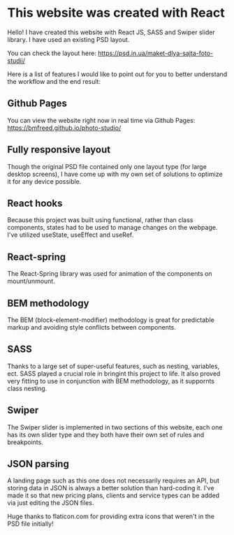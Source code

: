 # This website was created with React

Hello! I have created this website with React JS, SASS and Swiper slider library. I have used an existing PSD layout.

You can check the layout here: https://psd.in.ua/maket-dlya-sajta-foto-studii/

Here is a list of features I would like to point out for you to better understand the workflow and the end result:

## Github Pages

You can view the website right now in real time via Github Pages: https://bmfreed.github.io/photo-studio/

## Fully responsive layout

Though the original PSD file contained only one layout type (for large desktop screens), I have come up with my own set of solutions to optimize it for any device possible.

## React hooks

Because this project was built using functional, rather than class components, states had to be used to manage changes on the webpage. I've utilized useState, useEffect and useRef.

## React-spring

The React-Spring library was used for animation of the components on mount/unmount.

## BEM methodology

The BEM (block-element-modifier) methodology is great for predictable markup and avoiding style conflicts between components.

## SASS

Thanks to a large set of super-useful features, such as nesting, variables, ect. SASS played a crucial role in bringint this project to life. It also proved very fitting to use in conjunction with BEM methodology, as it suppornts class nesting.

## Swiper

The Swiper slider is implemented in two sections of this website, each one has its own slider type and they both have their own set of rules and breakpoints.

## JSON parsing

A landing page such as this one does not necessarily requires an API, but storing data in JSON is always a better solution than hard-coding it. I've made it so that new pricing plans, clients and service types can be added via just editing the JSON files.

Huge thanks to flaticon.com for providing extra icons that weren't in the PSD file initially!
